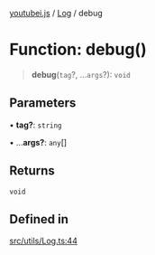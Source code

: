 [youtubei.js](../../../README.md) / [Log](../README.md) / debug

# Function: debug()

> **debug**(`tag`?, ...`args`?): `void`

## Parameters

• **tag?**: `string`

• ...**args?**: `any`[]

## Returns

`void`

## Defined in

[src/utils/Log.ts:44](https://github.com/LuanRT/YouTube.js/blob/fc5571629eca037af7de03f4b903da6add1f300b/src/utils/Log.ts#L44)
